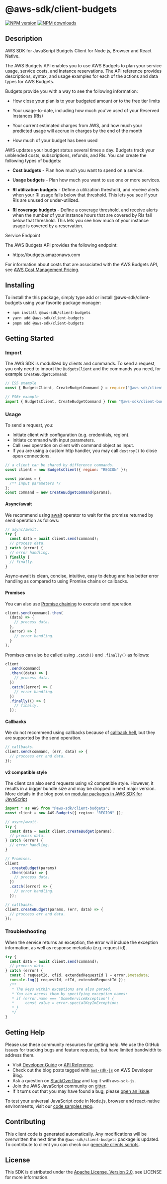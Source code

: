 # @aws-sdk/client-budgets

[![NPM version](https://img.shields.io/npm/v/@aws-sdk/client-budgets/latest.svg)](https://www.npmjs.com/package/@aws-sdk/client-budgets)
[![NPM downloads](https://img.shields.io/npm/dm/@aws-sdk/client-budgets.svg)](https://www.npmjs.com/package/@aws-sdk/client-budgets)

## Description

AWS SDK for JavaScript Budgets Client for Node.js, Browser and React Native.

<p>The AWS Budgets API enables you to use AWS Budgets to plan your service usage, service costs, and instance reservations. The API reference provides descriptions, syntax, and usage examples for each of the actions and data types for AWS Budgets. </p>
<p>Budgets provide you with a way to see the following information:</p>
<ul>
<li>
<p>How close your plan is to your budgeted amount or to the free tier limits</p>
</li>
<li>
<p>Your usage-to-date, including how much you've used of your Reserved Instances (RIs)</p>
</li>
<li>
<p>Your current estimated charges from AWS, and how much your predicted usage will accrue in charges by the end of the month</p>
</li>
<li>
<p>How much of your budget has been used</p>
</li>
</ul>
<p>AWS updates your budget status several times a day. Budgets track your unblended costs, subscriptions, refunds, and RIs. You can create the following types of budgets:</p>
<ul>
<li>
<p>
<b>Cost budgets</b> - Plan how much you want to spend on a service.</p>
</li>
<li>
<p>
<b>Usage budgets</b> - Plan how much you want to use one or more services.</p>
</li>
<li>
<p>
<b>RI utilization budgets</b> - Define a utilization threshold, and receive alerts when your RI usage falls below that threshold. This lets you see if your RIs are unused or under-utilized.</p>
</li>
<li>
<p>
<b>RI coverage budgets</b> - Define a coverage threshold, and receive alerts when the number of your instance hours that are covered by RIs fall below that threshold. This lets you see how much of your instance usage is covered by a reservation.</p>
</li>
</ul>
<p>Service Endpoint</p>
<p>The AWS Budgets API provides the following endpoint:</p>
<ul>
<li>
<p>https://budgets.amazonaws.com</p>
</li>
</ul>
<p>For information about costs that are associated with the AWS Budgets API, see <a href="https://aws.amazon.com/aws-cost-management/pricing/">AWS Cost Management Pricing</a>.</p>

## Installing

To install the this package, simply type add or install @aws-sdk/client-budgets
using your favorite package manager:

- `npm install @aws-sdk/client-budgets`
- `yarn add @aws-sdk/client-budgets`
- `pnpm add @aws-sdk/client-budgets`

## Getting Started

### Import

The AWS SDK is modulized by clients and commands.
To send a request, you only need to import the `BudgetsClient` and
the commands you need, for example `CreateBudgetCommand`:

```js
// ES5 example
const { BudgetsClient, CreateBudgetCommand } = require("@aws-sdk/client-budgets");
```

```ts
// ES6+ example
import { BudgetsClient, CreateBudgetCommand } from "@aws-sdk/client-budgets";
```

### Usage

To send a request, you:

- Initiate client with configuration (e.g. credentials, region).
- Initiate command with input parameters.
- Call `send` operation on client with command object as input.
- If you are using a custom http handler, you may call `destroy()` to close open connections.

```js
// a client can be shared by difference commands.
const client = new BudgetsClient({ region: "REGION" });

const params = {
  /** input parameters */
};
const command = new CreateBudgetCommand(params);
```

#### Async/await

We recommend using [await](https://developer.mozilla.org/en-US/docs/Web/JavaScript/Reference/Operators/await)
operator to wait for the promise returned by send operation as follows:

```js
// async/await.
try {
  const data = await client.send(command);
  // process data.
} catch (error) {
  // error handling.
} finally {
  // finally.
}
```

Async-await is clean, concise, intuitive, easy to debug and has better error handling
as compared to using Promise chains or callbacks.

#### Promises

You can also use [Promise chaining](https://developer.mozilla.org/en-US/docs/Web/JavaScript/Guide/Using_promises#chaining)
to execute send operation.

```js
client.send(command).then(
  (data) => {
    // process data.
  },
  (error) => {
    // error handling.
  }
);
```

Promises can also be called using `.catch()` and `.finally()` as follows:

```js
client
  .send(command)
  .then((data) => {
    // process data.
  })
  .catch((error) => {
    // error handling.
  })
  .finally(() => {
    // finally.
  });
```

#### Callbacks

We do not recommend using callbacks because of [callback hell](http://callbackhell.com/),
but they are supported by the send operation.

```js
// callbacks.
client.send(command, (err, data) => {
  // proccess err and data.
});
```

#### v2 compatible style

The client can also send requests using v2 compatible style.
However, it results in a bigger bundle size and may be dropped in next major version. More details in the blog post
on [modular packages in AWS SDK for JavaScript](https://aws.amazon.com/blogs/developer/modular-packages-in-aws-sdk-for-javascript/)

```ts
import * as AWS from "@aws-sdk/client-budgets";
const client = new AWS.Budgets({ region: "REGION" });

// async/await.
try {
  const data = await client.createBudget(params);
  // process data.
} catch (error) {
  // error handling.
}

// Promises.
client
  .createBudget(params)
  .then((data) => {
    // process data.
  })
  .catch((error) => {
    // error handling.
  });

// callbacks.
client.createBudget(params, (err, data) => {
  // proccess err and data.
});
```

### Troubleshooting

When the service returns an exception, the error will include the exception information,
as well as response metadata (e.g. request id).

```js
try {
  const data = await client.send(command);
  // process data.
} catch (error) {
  const { requestId, cfId, extendedRequestId } = error.$metadata;
  console.log({ requestId, cfId, extendedRequestId });
  /**
   * The keys within exceptions are also parsed.
   * You can access them by specifying exception names:
   * if (error.name === 'SomeServiceException') {
   *     const value = error.specialKeyInException;
   * }
   */
}
```

## Getting Help

Please use these community resources for getting help.
We use the GitHub issues for tracking bugs and feature requests, but have limited bandwidth to address them.

- Visit [Developer Guide](https://docs.aws.amazon.com/sdk-for-javascript/v3/developer-guide/welcome.html)
  or [API Reference](https://docs.aws.amazon.com/AWSJavaScriptSDK/v3/latest/index.html).
- Check out the blog posts tagged with [`aws-sdk-js`](https://aws.amazon.com/blogs/developer/tag/aws-sdk-js/)
  on AWS Developer Blog.
- Ask a question on [StackOverflow](https://stackoverflow.com/questions/tagged/aws-sdk-js) and tag it with `aws-sdk-js`.
- Join the AWS JavaScript community on [gitter](https://gitter.im/aws/aws-sdk-js-v3).
- If it turns out that you may have found a bug, please [open an issue](https://github.com/aws/aws-sdk-js-v3/issues/new/choose).

To test your universal JavaScript code in Node.js, browser and react-native environments,
visit our [code samples repo](https://github.com/aws-samples/aws-sdk-js-tests).

## Contributing

This client code is generated automatically. Any modifications will be overwritten the next time the `@aws-sdk/client-budgets` package is updated.
To contribute to client you can check our [generate clients scripts](https://github.com/aws/aws-sdk-js-v3/tree/main/scripts/generate-clients).

## License

This SDK is distributed under the
[Apache License, Version 2.0](http://www.apache.org/licenses/LICENSE-2.0),
see LICENSE for more information.
